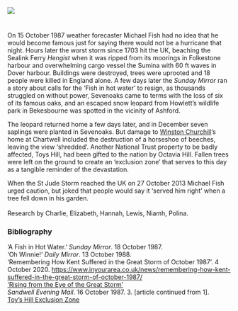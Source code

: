 <a href="https://beta.kent-maps.online"><img src="https://beta.kent-maps.online/juncture/ve-button.png"></a>
<param ve-config title="The Great Storm of 1987" author="Carolyn Oulton" layout="vtl" banner="https://upload.wikimedia.org/wikipedia/commons/e/ea/The_White_Cliffs_of_Dover_%2848904125611%29.jpg">

<param ve-entity eid="Q179224" aliases="Dover">
<param ve-entity eid="Q725261" aliases="Ashford">
<param ve-entity eid="Q939838" aliases="Sevenoaks">
<param ve-entity eid="Q375314" aliases="Folkestone">
<param ve-entity eid="Q1067909" aliases="Chartwell">
<param ve-entity eid="Q3536087" aliases="Toys Hill">
<param ve-entity eid="Q4881598" aliases="Bekesbourne">

#

On 15 October 1987 weather forecaster Michael Fish had no idea that he would become famous just for saying there would not be a hurricane that night. Hours later the worst storm since 1703 hit the UK, beaching the Sealink Ferry _Hengist_ when it was ripped from its moorings in Folkestone harbour and overwhelming cargo vessel the Sumina with 60 ft waves in Dover harbour. Buildings were destroyed, trees were uprooted and 18 people were killed in England alone.  A few days later the _Sunday Mirror_ ran a story about calls for the ‘Fish in hot water’ to resign, as thousands struggled on without power, Sevenoaks came to terms with the loss of six of its famous oaks, and an escaped snow leopard from Howlett’s wildlife park in Bekesbourne was spotted in the vicinity of Ashford. 
<param ve-image url="https://upload.wikimedia.org/wikipedia/commons/0/0b/Folkestone_Harbour_1980_-_geograph.org.uk_-_63040.jpg" label="Folestone Harbour. Taken in 1980 when regular cross channel ferries operated out of Folkestone" attribution="Crispin Purdye" license="CC BY-SA 2.0">

The leopard returned home a few days later, and in December seven saplings were planted in Sevenoaks. But damage to [Winston Churchill](/20c/20c-churchill-chartwell/)’s home at Chartwell included the destruction of a horseshoe of beeches, leaving the view ‘shredded’. Another National Trust property to be badly affected, Toys Hill, had been gifted to the nation by Octavia Hill. Fallen trees were left on the ground to create an ‘exclusion zone’ that serves to this day as a tangible reminder of the devastation. 
<param ve-image url="https://upload.wikimedia.org/wikipedia/commons/0/02/Entering_Toys_Hill_-_geograph.org.uk_-_2463533.jpg" label="Entering Toys Hill" attribution="N Chadwick" license="CC BY-SA 2.0">

When the St Jude Storm reached the UK on 27 October 2013 Michael Fish urged caution, but joked that people would say it ‘served him right’ when a tree fell down in his garden.
<br><br>
Research by Charlie, Elizabeth, Hannah, Lewis, Niamh, Polina.
<param ve-image url="https://stor.artstor.org/stor/67b64280-c709-4af8-b956-9fc90495f2b5" label="Trees down at Hothfield" attribution="Nick Onslow">
<param ve-image url="https://stor.artstor.org/stor/b3e5ac31-fe7f-4431-9f93-275525821e72" label="Trees down at Hothfield" attribution="Nick Onslow">

### Bibliography

‘A Fish in Hot Water.’ _Sunday Mirror_. 18 October 1987.   
‘Oh Winnie!’ _Daily Mirror_. 13 October 1988.   
‘Remembering How Kent Suffered in the Great Storm of October 1987’. 4 October 2020. https://www.inyourarea.co.uk/news/remembering-how-kent-suffered-in-the-great-storm-of-october-1987/   
[‘Rising from the Eye of the Great Storm’](https://www.nationaltrust.org.uk/features/rising-from-the-eye-of-the-great-storm)   
_Sandwell Evening Mail_. 16 October 1987. 3. [article continued from 1].   
[Toy’s Hill Exclusion Zone](https://www.nationaltrust.org.uk/features/the-toys-hill-exclusion-zone)   
